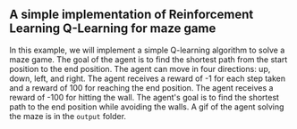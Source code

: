 ## A simple implementation of Reinforcement Learning Q-Learning for maze game
In this example, we will implement a simple Q-learning algorithm to solve a maze game. The goal of the agent is to find the shortest path from the start position to the end position. The agent can move in four directions: up, down, left, and right. The agent receives a reward of -1 for each step taken and a reward of 100 for reaching the end position. The agent receives a reward of -100 for hitting the wall. The agent's goal is to find the shortest path to the end position while avoiding the walls.
A gif of the agent solving the maze is in the `output` folder.